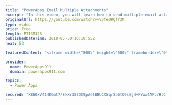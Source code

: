 ```yaml
---
title: "PowerApps Email Multiple Attachments"
excerpt: "In this video, you will learn how to send multiple email attachments with PowerApps via the Outlook connector. Turns out that if you build the collection in the format that the attachments property wants it is pretty easy to do. Check out the video for a couple of cool other concepts along the way also."
originalUrl: https://youtube.com/watch?v=V3feURQfY3M
type: video
price: Free
length: PT13M32S
publishedDateTime: 2018-05-30T16:10:55Z
heat: 53

featuredContent: "<iframe width=\"800\" height=\"500\" frameborder=\"0\" src=\"https://www.youtube.com/embed/V3feURQfY3M\" allow=\"accelerometer; autoplay; encrypted-media; gyroscope; picture-in-picture\" allowfullscreen></iframe>"

provider:
  name: PowerApps911
  domain: powerapps911.com

topics:
  - Power Apps

secured: "X860xV414K6mt7/8kXr3S7OC9pAetBBUCX5qrSb6tO9sEj4+PYwx4APc/HlCmJjfGBNVjco3eQppH6dqhrIneh9OUUdDuzi+D1BFUOeCIBuMrOfHUbGruJmbVCnN/ZVdB2nefBRESEqLrdJHTxRAezoNc3fiyXrstZMZeLF6EdoyHWohNhnMLxV8TMx5aWhwmXKAmSd2m9fWjmMhoBz7YuPgH0pQ4l1vq9k60+dr4rvq3KCWEbihurcUblVs5V3kvQkYxx1n+e3QZ/k1wvVXbIcB/+7MFm9JXMMKXChXvfbR60/kMLCcuYWluqDBz556axOE5E0AVO7AgJQ0NmyisOdwvK9KINrR5qeVZaF62uPOZdt31TAXtUfd8vGbOmWBxdsOaBBqSSqzXluXNYpvNg==;F3CM8Nb3j2s3X8mnQUkAFw=="
---
```


